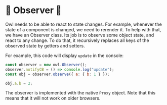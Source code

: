 # 🦉 Observer 🦉

Owl needs to be able to react to state changes. For example, whenever the state
of a component is changed, we need to rerender it. To help with that, we have
an Observer class. Its job is to observe some object state, and react to any
change. To do that, it recursively replaces all keys of the observed state by
getters and setters.

For example, this code will display `update` in the console:

```javascript
const observer = new owl.Observer();
observer.notifyCB = () => console.log("update");
const obj = observer.observe({ a: { b: 1 } });

obj.a.b = 2;
```

The observer is implemented with the native `Proxy` object. Note that this
means that it will not work on older browsers.
